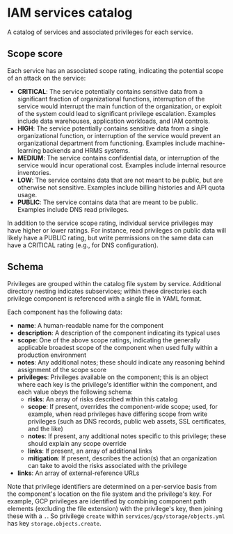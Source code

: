 # IAM services catalog

A catalog of services and associated privileges for each service.

## Scope score

Each service has an associated scope rating, indicating the potential
scope of an attack on the service:

- **CRITICAL**: The service potentially contains sensitive data from a
  significant fraction of organizational functions, interruption of
  the service would interrupt the main function of the organization,
  or exploit of the system could lead to significant privilege escalation.
  Examples include data warehouses, application workloads, and IAM controls.
- **HIGH**: The service potentially contains sensitive data from a single
  organizational function, or interruption of the service would prevent an
  organizational department from functioning. Examples include
  machine-learning backends and HRMS systems.
- **MEDIUM**: The service contains confidential data, or interruption
  of the service would incur operational cost. Examples include internal
  resource inventories.
- **LOW**: The service contains data that are not meant to be public,
  but are otherwise not sensitive. Examples include billing histories
  and API quota usage.
- **PUBLIC**: The service contains data that are meant to
  be public. Examples include DNS read privileges.

In addition to the service scope rating, individual service privileges may
have higher or lower ratings. For instance, read privileges on public data
will likely have a PUBLIC rating, but write permissions on the same data
can have a CRITICAL rating (e.g., for DNS configuration).

## Schema

Privileges are grouped within the catalog file system by service. Additional
directory nesting indicates subservices; within these directories each
privilege component is referenced with a single file in YAML format.

Each component has the following data:

- **name**: A human-readable name for the component
- **description**: A description of the component indicating its typical uses
- **scope**: One of the above scope ratings, indicating the generally applicable
  broadest scope of the component when used fully within a production
  environment
- **notes**: Any additional notes; these should indicate any reasoning behind
  assignment of the scope score
- **privileges**: Privileges available on the component; this is an object where
  each key is the privilege's identifier within the component, and each value
  obeys the following schema:
  - **risks**: An array of risks described within this catalog
  - **scope**: If present, overrides the component-wide scope; used, for example,
    when read privileges have differing scope from write privileges (such as DNS
    records, public web assets, SSL certificates, and the like)
  - **notes**: If present, any additional notes specific to this privilege; these
    should explain any scope override
  - **links**: If present, an array of additional links
  - **mitigation**: If present, describes the action(s) that an organization can take to avoid the risks associated with the privilege
- **links**: An array of external-reference URLs

Note that privilege identifiers are determined on a per-service basis from the
component's location on the file system and the privilege's key. For example,
GCP privileges are identified by combining component path elements (excluding
the file extension) with the privilege's key, then joining these with a `.`.
So privilege `create` within `services/gcp/storage/objects.yml` has key
`storage.objects.create`.

